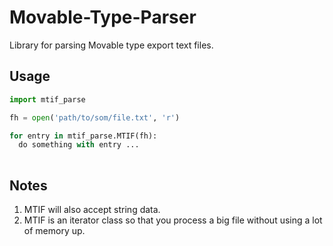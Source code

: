 Movable-Type-Parser
===================

Library for parsing Movable type export text files.


Usage
-----

```python
import mtif_parse

fh = open('path/to/som/file.txt', 'r')

for entry in mtif_parse.MTIF(fh):
  do something with entry ...
  
```

Notes
-----

1. MTIF will also accept string data.
2. MTIF is an iterator class so that you process a big file without using a lot of memory up.

